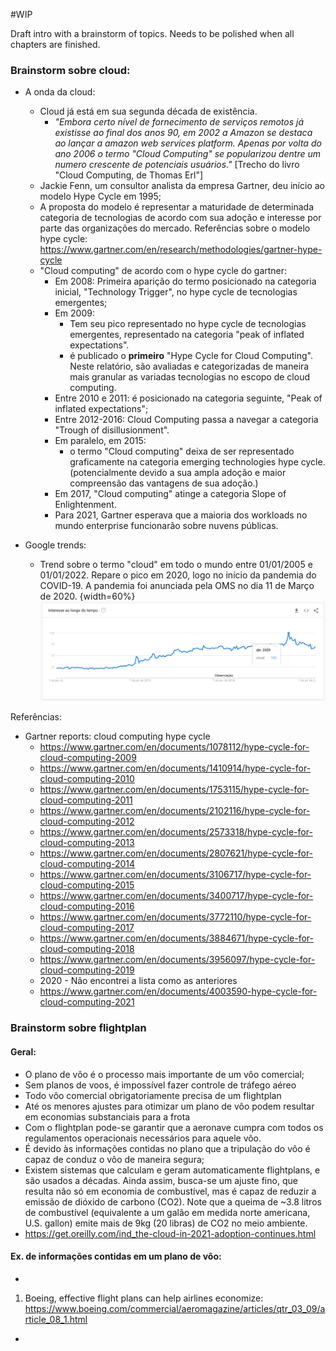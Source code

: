 #WIP

Draft intro with a brainstorm of topics. Needs to be polished when all chapters are finished.

### Brainstorm sobre cloud:

* A onda da cloud:
  * Cloud já está em sua segunda década de existência. 
    *  *"Embora certo nível de fornecimento de serviços remotos já existisse ao final dos anos 90, em 2002 a Amazon se destaca ao lançar a amazon web services platform. Apenas por volta do ano 2006 o termo "Cloud Computing" se popularizou dentre um numero crescente de potenciais usuários."* [Trecho do livro "Cloud Computing, de Thomas Erl"] 
  * Jackie Fenn, um consultor analista da empresa Gartner, deu início ao modelo Hype Cycle em 1995;
  * A proposta do modelo é representar a maturidade de determinada categoria de tecnologias de acordo com sua adoção e interesse por parte das organizações do mercado. Referências sobre o modelo hype cycle: https://www.gartner.com/en/research/methodologies/gartner-hype-cycle 
  * "Cloud computing" de acordo com o hype cycle do gartner:
    * Em 2008: Primeira aparição do termo posicionado na categoria inicial, "Technology Trigger", no hype cycle de tecnologias emergentes; 
    * Em 2009:
      * Tem seu pico representado no hype cycle de tecnologias emergentes, representado na categoria "peak of inflated expectations". 
      * é publicado o **primeiro** "Hype Cycle for Cloud Computing". Neste relatório, são avaliadas e categorizadas de maneira mais granular as variadas tecnologias no escopo de cloud computing.
    * Entre 2010 e 2011: é posicionado na categoria seguinte, "Peak of inflated expectations"; 
    * Entre 2012-2016: Cloud Computing passa a navegar a categoria "Trough of disillusionment". 
    * Em paralelo, em 2015:
      * o termo "Cloud computing" deixa de ser representado graficamente na categoria emerging technologies hype cycle. (potencialmente devido a sua ampla adoção e maior compreensão das vantagens de sua adoção.) 
    * Em 2017, "Cloud computing" atinge a categoria Slope of Enlightenment.
    * Para 2021, Gartner esperava que a maioria dos workloads no mundo enterprise funcionarão sobre nuvens públicas. 
    
* Google trends:
  * Trend sobre o termo "cloud" em todo o mundo entre 01/01/2005 e 01/01/2022. Repare o pico em 2020, logo no início da pandemia do COVID-19. A pandemia foi anunciada pela OMS no dia 11 de Março de 2020.
    {width=60%}
    ![](images/google-trends-cloud-pt-br.png)


Referências:
* Gartner reports: cloud computing hype cycle
  * https://www.gartner.com/en/documents/1078112/hype-cycle-for-cloud-computing-2009
  * https://www.gartner.com/en/documents/1410914/hype-cycle-for-cloud-computing-2010
  * https://www.gartner.com/en/documents/1753115/hype-cycle-for-cloud-computing-2011
  * https://www.gartner.com/en/documents/2102116/hype-cycle-for-cloud-computing-2012
  * https://www.gartner.com/en/documents/2573318/hype-cycle-for-cloud-computing-2013
  * https://www.gartner.com/en/documents/2807621/hype-cycle-for-cloud-computing-2014
  * https://www.gartner.com/en/documents/3106717/hype-cycle-for-cloud-computing-2015
  * https://www.gartner.com/en/documents/3400717/hype-cycle-for-cloud-computing-2016
  * https://www.gartner.com/en/documents/3772110/hype-cycle-for-cloud-computing-2017
  * https://www.gartner.com/en/documents/3884671/hype-cycle-for-cloud-computing-2018
  * https://www.gartner.com/en/documents/3956097/hype-cycle-for-cloud-computing-2019
  * 2020 - Não encontrei a lista como as anteriores
  * https://www.gartner.com/en/documents/4003590-hype-cycle-for-cloud-computing-2021

### Brainstorm sobre flightplan

#### Geral:
- O plano de vôo é o processo mais importante de um vôo comercial;
- Sem planos de voos, é impossível fazer controle de tráfego aéreo
- Todo vôo comercial obrigatoriamente precisa de um flightplan
- Até os menores ajustes para otimizar um plano de vôo podem resultar em economias substanciais para a frota
- Com o flightplan pode-se garantir que a aeronave cumpra com todos os regulamentos operacionais necessários para aquele vôo.
- É devido às informações contidas no plano que a tripulação do vôo é capaz de conduz o vôo de maneira segura;
- Existem sistemas que calculam e geram automaticamente flightplans, e são usados a décadas. Ainda assim, busca-se um ajuste fino, que resulta não só em economia de combustível, mas é capaz de reduzir a emissão de dióxido de carbono (CO2). Note que a queima de ~3.8 litros de combustível (equivalente a um galão em medida norte americana, U.S. gallon) emite mais de 9kg (20 libras) de CO2 no meio ambiente.     
- https://get.oreilly.com/ind_the-cloud-in-2021-adoption-continues.html

#### Ex. de informações contidas em um plano de vôo:
  - 






1. Boeing, effective flight plans can help airlines economize: https://www.boeing.com/commercial/aeromagazine/articles/qtr_03_09/article_08_1.html
 
- 